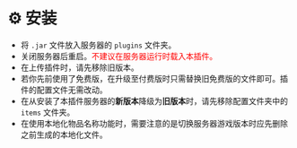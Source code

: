 # ⚙️ 安装

* 将 `.jar` 文件放入服务器的 `plugins` 文件夹。
* 关闭服务器后重启。<font color="red">不建议在服务器运行时载入本插件。</font>
* 在上传插件时，请先移除旧版本。
* 若你先前使用了免费版，在升级至付费版时只需替换旧免费版的文件即可。插件的配置文件无需改动。
* 在从安装了本插件服务器的**新版本**降级为**旧版本**时，请先移除配置文件夹中的 `items` 文件夹。
* 在使用本地化物品名称功能时，需要注意的是切换服务器游戏版本时应先删除之前生成的本地化文件。